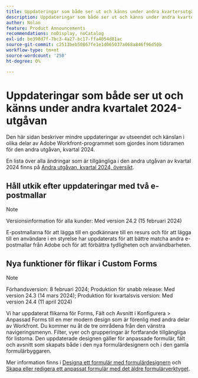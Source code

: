 ```yaml
---
title: Uppdateringar som både ser ut och känns under andra kvartersutgåvan 2024
description: Uppdateringar som både ser ut och känns under andra kvartersutgåvan 2024
author: Nolan
feature: Product Announcements
recommendations: noDisplay, noCatalog
exl-id: be398d7f-7bc3-4a27-bc17-ffa4054d81ac
source-git-commit: c2513beb50867fe1e1d065037a068a846f96d50b
workflow-type: tm+mt
source-wordcount: '250'
ht-degree: 0%

---
```


# Uppdateringar som både ser ut och känns under andra kvartalet 2024-utgåvan

Den här sidan beskriver mindre uppdateringar av utseendet och känslan i olika delar av Adobe Workfront-programmet som gjordes inom tidsramen för den andra utgåvan, kvartal 2024.

En lista över alla ändringar som är tillgängliga i den andra utgåvan av kvartal 2024 finns på [Andra utgåvan, kvartal 2024, översikt](/help/quicksilver/product-announcements/product-releases/24-q2-release-activity/24-q2-release-overview.md).

## Håll utkik efter uppdateringar med två e-postmallar

>[!NOTE]
>
>Versionsinformation för alla kunder: Med version 24.2 (15 februari 2024)

E-postmallarna för att lägga till en godkännare till en resurs och för att lägga till en användare i en styrelse har uppdaterats för att bättre matcha andra e-postmallar från Adobe och för att förbättra tydligheten och användbarheten.

## Nya funktioner för flikar i Custom Forms

>[!NOTE]
>
>Förhandsversion: 8 februari 2024; Produktion för snabb release: Med version 24.3 (14 mars 2024); Produktion för kvartalsvis version: Med version 24.4 (11 april 2024)

Vi har uppdaterat flikarna för Forms, Fält och Avsnitt i Konfigurera > Anpassad Forms till en mer modern design som är förenlig med andra delar av Workfront. Du kommer nu åt de tre områdena från den vänstra navigeringsmenyn. Filter, vyer och grupperingar är fortfarande tillgängliga för listorna. Den uppdaterade designen gäller för anpassade formulär, fält och avsnitt som skapats både i den nya formulärdesignern och i den gamla formulärbyggaren.

Mer information finns i [Designa ett formulär med formulärdesignern](/help/quicksilver/administration-and-setup/customize-workfront/create-manage-custom-forms/form-designer/design-a-form/design-a-form.md) och [Skapa eller redigera ett anpassat formulär med det äldre formulärverktyget](/help/quicksilver/administration-and-setup/customize-workfront/create-manage-custom-forms/create-or-edit-a-custom-form.md).
